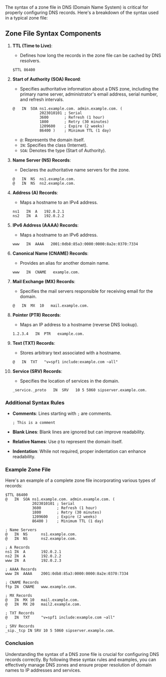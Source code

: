 The syntax of a zone file in DNS (Domain Name System) is critical for properly configuring DNS records. Here's a breakdown of the syntax used in a typical zone file:

## Zone File Syntax Components

1. **TTL (Time to Live)**:
   - Defines how long the records in the zone file can be cached by DNS resolvers.

   ```
   $TTL 86400
   ```

2. **Start of Authority (SOA) Record**:
   - Specifies authoritative information about a DNS zone, including the primary name server, administrator's email address, serial number, and refresh intervals.

   ```
   @   IN  SOA ns1.example.com. admin.example.com. (
               2023010101 ; Serial
               3600       ; Refresh (1 hour)
               1800       ; Retry (30 minutes)
               1209600    ; Expire (2 weeks)
               86400 )    ; Minimum TTL (1 day)
   ```

   - `@`: Represents the domain itself.
   - `IN`: Specifies the class (Internet).
   - `SOA`: Denotes the type (Start of Authority).

3. **Name Server (NS) Records**:
   - Declares the authoritative name servers for the zone.

   ```
   @   IN  NS  ns1.example.com.
   @   IN  NS  ns2.example.com.
   ```

4. **Address (A) Records**:
   - Maps a hostname to an IPv4 address.

   ```
   ns1   IN  A   192.0.2.1
   ns2   IN  A   192.0.2.2
   ```

5. **IPv6 Address (AAAA) Records**:
   - Maps a hostname to an IPv6 address.

   ```
   www   IN  AAAA   2001:0db8:85a3:0000:0000:8a2e:0370:7334
   ```

6. **Canonical Name (CNAME) Records**:
   - Provides an alias for another domain name.

   ```
   www   IN  CNAME   example.com.
   ```

7. **Mail Exchange (MX) Records**:
   - Specifies the mail servers responsible for receiving email for the domain.

   ```
   @   IN  MX  10   mail.example.com.
   ```

8. **Pointer (PTR) Records**:
   - Maps an IP address to a hostname (reverse DNS lookup).

   ```
   1.2.3.4   IN  PTR   example.com.
   ```

9. **Text (TXT) Records**:
   - Stores arbitrary text associated with a hostname.

   ```
   @   IN  TXT   "v=spf1 include:example.com ~all"
   ```

10. **Service (SRV) Records**:
    - Specifies the location of services in the domain.

    ```
    _service._proto   IN  SRV   10 5 5060 sipserver.example.com.
    ```

### Additional Syntax Rules

- **Comments**: Lines starting with `;` are comments.
  
  ```
  ; This is a comment
  ```

- **Blank Lines**: Blank lines are ignored but can improve readability.

- **Relative Names**: Use `@` to represent the domain itself.

- **Indentation**: While not required, proper indentation can enhance readability.

### Example Zone File

Here's an example of a complete zone file incorporating various types of records:

```plaintext
$TTL 86400
@   IN  SOA ns1.example.com. admin.example.com. (
            2023010101 ; Serial
            3600       ; Refresh (1 hour)
            1800       ; Retry (30 minutes)
            1209600    ; Expire (2 weeks)
            86400 )    ; Minimum TTL (1 day)

; Name Servers
@   IN  NS      ns1.example.com.
@   IN  NS      ns2.example.com.

; A Records
ns1 IN  A       192.0.2.1
ns2 IN  A       192.0.2.2
www IN  A       192.0.2.3

; AAAA Records
www IN  AAAA    2001:0db8:85a3:0000:0000:8a2e:0370:7334

; CNAME Records
ftp IN  CNAME   www.example.com.

; MX Records
@   IN  MX 10   mail.example.com.
@   IN  MX 20   mail2.example.com.

; TXT Records
@   IN  TXT     "v=spf1 include:example.com ~all"

; SRV Records
_sip._tcp IN SRV 10 5 5060 sipserver.example.com.
```

### Conclusion

Understanding the syntax of a DNS zone file is crucial for configuring DNS records correctly. By following these syntax rules and examples, you can effectively manage DNS zones and ensure proper resolution of domain names to IP addresses and services.
